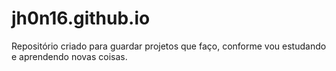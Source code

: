 # jh0n16.github.io

Repositório criado para guardar projetos que faço, conforme vou estudando e aprendendo novas coisas.

